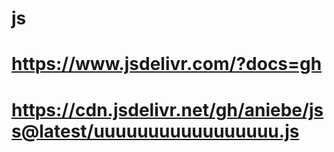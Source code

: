 # js
# https://www.jsdelivr.com/?docs=gh
# https://cdn.jsdelivr.net/gh/aniebe/jss@latest/uuuuuuuuuuuuuuuuu.js
